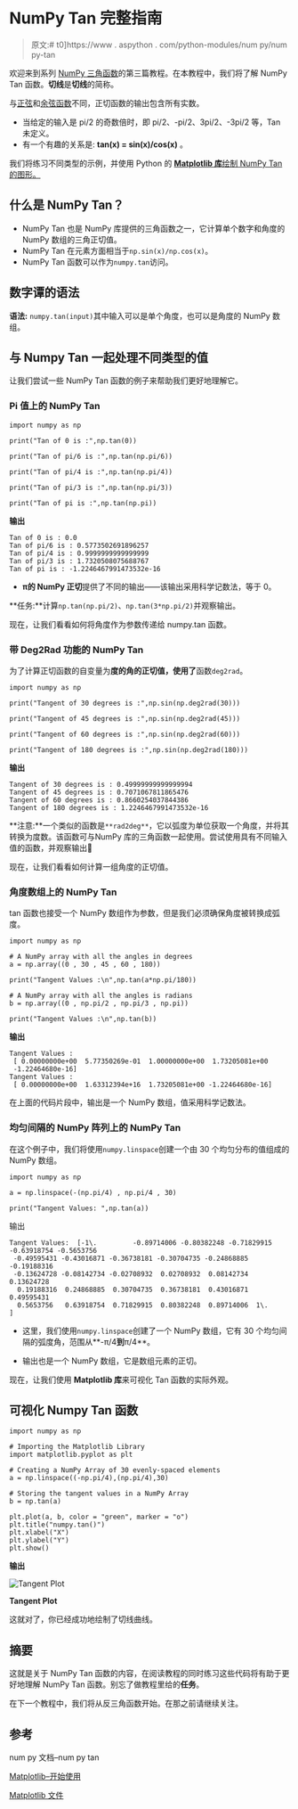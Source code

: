 # NumPy Tan 完整指南

> 原文:# t0]https://www . aspython . com/python-modules/num py/num py-tan

欢迎来到系列 [NumPy 三角函数](https://www.askpython.com/python/numpy-trigonometric-functions)的第三篇教程。在本教程中，我们将了解 NumPy Tan 函数。**切线**是**切线**的简称。

与[正弦](https://www.askpython.com/python-modules/numpy/numpy-sin)和[余弦函数](https://www.askpython.com/python-modules/numpy/numpy-cos)不同，正切函数的输出包含所有实数。

*   当给定的输入是 pi/2 的奇数倍时，即 pi/2、-pi/2、3pi/2、-3pi/2 等，Tan 未定义。
*   有一个有趣的关系是: **tan(x) = sin(x)/cos(x)** 。

我们将练习不同类型的示例，并使用 Python 的 [**Matplotlib 库**绘制 NumPy Tan 的图形。](https://www.askpython.com/python-modules/matplotlib/python-matplotlib)

## 什么是 NumPy Tan？

*   NumPy Tan 也是 NumPy 库提供的三角函数之一，它计算单个数字和角度的 NumPy 数组的三角正切值。
*   NumPy Tan 在元素方面相当于`np.sin(x)/np.cos(x)`。
*   NumPy Tan 函数可以作为`numpy.tan`访问。

## 数字谭的语法

**语法:** `numpy.tan(input)`其中输入可以是单个角度，也可以是角度的 NumPy 数组。

## 与 Numpy Tan 一起处理不同类型的值

让我们尝试一些 NumPy Tan 函数的例子来帮助我们更好地理解它。

### Pi 值上的 NumPy Tan

```
import numpy as np

print("Tan of 0 is :",np.tan(0))

print("Tan of pi/6 is :",np.tan(np.pi/6))

print("Tan of pi/4 is :",np.tan(np.pi/4))

print("Tan of pi/3 is :",np.tan(np.pi/3))

print("Tan of pi is :",np.tan(np.pi))

```

**输出**

```
Tan of 0 is : 0.0
Tan of pi/6 is : 0.5773502691896257
Tan of pi/4 is : 0.9999999999999999
Tan of pi/3 is : 1.7320508075688767
Tan of pi is : -1.2246467991473532e-16

```

*   **π的 NumPy 正切**提供了不同的输出——该输出采用科学记数法，等于 0。

**任务:**计算`np.tan(np.pi/2)`、`np.tan(3*np.pi/2)`并观察输出。

现在，让我们看看如何将角度作为参数传递给 numpy.tan 函数。

### 带 Deg2Rad 功能的 NumPy Tan

为了计算正切函数的自变量为**度的角的正切值，使用了**函数`deg2rad`。

```
import numpy as np

print("Tangent of 30 degrees is :",np.sin(np.deg2rad(30)))

print("Tangent of 45 degrees is :",np.sin(np.deg2rad(45)))

print("Tangent of 60 degrees is :",np.sin(np.deg2rad(60)))

print("Tangent of 180 degrees is :",np.sin(np.deg2rad(180)))

```

**输出**

```
Tangent of 30 degrees is : 0.49999999999999994
Tangent of 45 degrees is : 0.7071067811865476
Tangent of 60 degrees is : 0.8660254037844386
Tangent of 180 degrees is : 1.2246467991473532e-16

```

**注意:**一个类似的函数是`**rad2deg**`，它以弧度为单位获取一个角度，并将其转换为度数。该函数可与NumPy 库的三角函数一起使用。尝试使用具有不同输入值的函数，并观察输出🙂

现在，让我们看看如何计算一组角度的正切值。

### 角度数组上的 NumPy Tan

tan 函数也接受一个 NumPy 数组作为参数，但是我们必须确保角度被转换成弧度。

```
import numpy as np

# A NumPy array with all the angles in degrees
a = np.array((0 , 30 , 45 , 60 , 180))

print("Tangent Values :\n",np.tan(a*np.pi/180))

# A NumPy array with all the angles is radians
b = np.array((0 , np.pi/2 , np.pi/3 , np.pi))

print("Tangent Values :\n",np.tan(b))

```

**输出**

```
Tangent Values :
 [ 0.00000000e+00  5.77350269e-01  1.00000000e+00  1.73205081e+00
 -1.22464680e-16]
Tangent Values :
 [ 0.00000000e+00  1.63312394e+16  1.73205081e+00 -1.22464680e-16]

```

在上面的代码片段中，输出是一个 NumPy 数组，值采用科学记数法。

### 均匀间隔的 NumPy 阵列上的 NumPy Tan

在这个例子中，我们将使用`numpy.linspace`创建一个由 30 个均匀分布的值组成的 NumPy 数组。

```
import numpy as np

a = np.linspace(-(np.pi/4) , np.pi/4 , 30)

print("Tangent Values: ",np.tan(a))

```

输出

```
Tangent Values:  [-1\.         -0.89714006 -0.80382248 -0.71829915 -0.63918754 -0.5653756
 -0.49595431 -0.43016871 -0.36738181 -0.30704735 -0.24868885 -0.19188316
 -0.13624728 -0.08142734 -0.02708932  0.02708932  0.08142734  0.13624728
  0.19188316  0.24868885  0.30704735  0.36738181  0.43016871  0.49595431
  0.5653756   0.63918754  0.71829915  0.80382248  0.89714006  1\.        ]

```

*   这里，我们使用`numpy.linspace`创建了一个 NumPy 数组，它有 30 个均匀间隔的弧度角，范围从**-π/4**到**π/4**。

*   输出也是一个 NumPy 数组，它是数组元素的正切。

现在，让我们使用 **Matplotlib 库**来可视化 Tan 函数的实际外观。

## 可视化 Numpy Tan 函数

```
import numpy as np

# Importing the Matplotlib Library
import matplotlib.pyplot as plt

# Creating a NumPy Array of 30 evenly-spaced elements
a = np.linspace((-np.pi/4),(np.pi/4),30)

# Storing the tangent values in a NumPy Array
b = np.tan(a)

plt.plot(a, b, color = "green", marker = "o")
plt.title("numpy.tan()")
plt.xlabel("X")
plt.ylabel("Y")
plt.show()

```

**输出**

![Tangent Plot](../Images/c5cf6414fda2283a7d25ba46bc99af0b.png)

**Tangent Plot**

这就对了，你已经成功地绘制了切线曲线。

## 摘要

这就是关于 NumPy Tan 函数的内容，在阅读教程的同时练习这些代码将有助于更好地理解 NumPy Tan 函数。别忘了做教程里给的**任务**。

在下一个教程中，我们将从反三角函数开始。在那之前请继续关注。

## 参考

num py 文档–num py tan

[Matplotlib–开始使用](https://matplotlib.org/stable/users/getting_started/)

[Matplotlib 文件](https://matplotlib.org/stable/index.html)